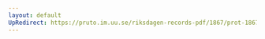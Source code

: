 ```yaml
---
layout: default
UpRedirect: https://pruto.im.uu.se/riksdagen-records-pdf/1867/prot-1867--ak--504/prot-1867--ak--504_007.pdf
---
```

